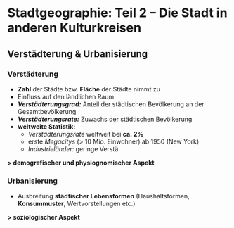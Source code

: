 # Stadtgeographie: Teil 2 – Die Stadt in anderen Kulturkreisen

## Verstädterung & Urbanisierung

### Verstädterung
- **Zahl** der Städte bzw. **Fläche** der Städte nimmt zu
- Einfluss auf den ländlichen Raum
- ***Verstädterungsgrad:*** Anteil der städtischen Bevölkerung an der Gesamtbevölkerung
- ***Verstädterungsrate:*** Zuwachs der städtischen Bevölkerung
- **weltweite Statistik:**
	- *Verstädterungsrate* weltweit bei **ca. 2%**
	- erste *Megacitys* (> 10 Mio. Einwohner) ab 1950 (New York)
	- *Industrieländer:* geringe Verstä

**> demografischer und physiognomischer Aspekt**

### Urbanisierung
- Ausbreitung **städtischer Lebensformen** (Haushaltsformen, **Konsummuster**, Wertvorstellungen etc.)

**> soziologischer Aspekt**
<!--stackedit_data:
eyJoaXN0b3J5IjpbMzY2MjE2ODQ5XX0=
-->